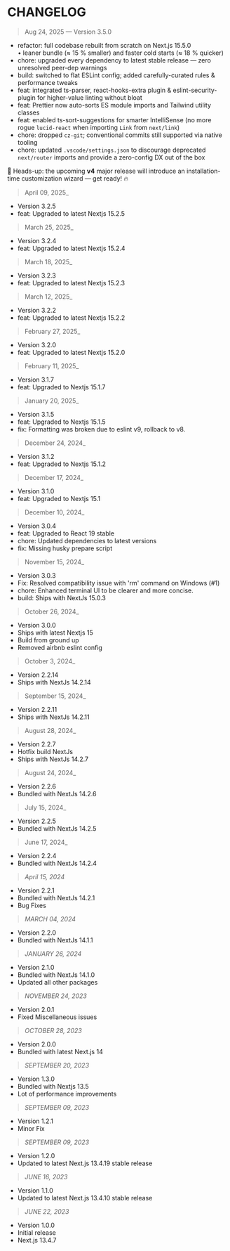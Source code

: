 # CHANGELOG

> Aug 24, 2025 — Version 3.5.0

- refactor: full codebase rebuilt from scratch on Next.js 15.5.0  
  • leaner bundle (≈ 15 % smaller) and faster cold starts (≈ 18 % quicker)
- chore: upgraded every dependency to latest stable release — zero unresolved peer-dep warnings
- build: switched to flat ESLint config; added carefully-curated rules & performance tweaks
- feat: integrated ts-parser, react-hooks-extra plugin & eslint-security-plugin for higher-value linting without bloat
- feat: Prettier now auto-sorts ES module imports and Tailwind utility classes
- feat: enabled ts-sort-suggestions for smarter IntelliSense (no more rogue `lucid-react` when importing `Link` from `next/link`)
- chore: dropped `cz-git`; conventional commits still supported via native tooling
- chore: updated `.vscode/settings.json` to discourage deprecated `next/router` imports and provide a zero-config DX out of the box

🚀 Heads-up: the upcoming **v4** major release will introduce an installation-time customization wizard — get ready! 🔥

> April 09, 2025\_

- Version 3.2.5
- feat: Upgraded to latest Nextjs 15.2.5

> March 25, 2025\_

- Version 3.2.4
- feat: Upgraded to latest Nextjs 15.2.4

> March 18, 2025\_

- Version 3.2.3
- feat: Upgraded to latest Nextjs 15.2.3

> March 12, 2025\_

- Version 3.2.2
- feat: Upgraded to latest Nextjs 15.2.2

> February 27, 2025\_

- Version 3.2.0
- feat: Upgraded to latest Nextjs 15.2.0

> February 11, 2025\_

- Version 3.1.7
- feat: Upgraded to Nextjs 15.1.7

> January 20, 2025\_

- Version 3.1.5
- feat: Upgraded to Nextjs 15.1.5
- fix: Formatting was broken due to eslint v9, rollback to v8.

> December 24, 2024\_

- Version 3.1.2
- feat: Upgraded to Nextjs 15.1.2

> December 17, 2024\_

- Version 3.1.0
- feat: Upgraded to Nextjs 15.1

> December 10, 2024\_

- Version 3.0.4
- feat: Upgraded to React 19 stable
- chore: Updated dependencies to latest versions
- fix: Missing husky prepare script

> November 15, 2024\_

- Version 3.0.3
- Fix: Resolved compatibility issue with 'rm' command on Windows (#1)
- chore: Enhanced terminal UI to be clearer and more concise.
- build: Ships with NextJs 15.0.3

> October 26, 2024\_

- Version 3.0.0
- Ships with latest Nextjs 15
- Build from ground up
- Removed airbnb eslint config

> October 3, 2024\_

- Version 2.2.14
- Ships with NextJs 14.2.14

> September 15, 2024\_

- Version 2.2.11
- Ships with NextJs 14.2.11

> August 28, 2024\_

- Version 2.2.7
- Hotfix build NextJs
- Ships with NextJs 14.2.7

> August 24, 2024\_

- Version 2.2.6
- Bundled with NextJs 14.2.6

> July 15, 2024\_

- Version 2.2.5
- Bundled with NextJs 14.2.5

> June 17, 2024\_

- Version 2.2.4
- Bundled with NextJs 14.2.4

> _April 15, 2024_

- Version 2.2.1
- Bundled with NextJs 14.2.1
- Bug Fixes

> _MARCH 04, 2024_

- Version 2.2.0
- Bundled with NextJs 14.1.1

> _JANUARY 26, 2024_

- Version 2.1.0
- Bundled with NextJs 14.1.0
- Updated all other packages

> _NOVEMBER 24, 2023_

- Version 2.0.1
- Fixed Miscellaneous issues

> _OCTOBER 28, 2023_

- Version 2.0.0
- Bundled with latest Next.js 14

> _SEPTEMBER 20, 2023_

- Version 1.3.0
- Bundled with Nextjs 13.5
- Lot of performance improvements

> _SEPTEMBER 09, 2023_

- Version 1.2.1
- Minor Fix

> _SEPTEMBER 09, 2023_

- Version 1.2.0
- Updated to latest Next.js 13.4.19 stable release

> _JUNE 16, 2023_

- Version 1.1.0
- Updated to latest Next.js 13.4.10 stable release

> _JUNE 22, 2023_

- Version 1.0.0
- Initial release
- Next.js 13.4.7
